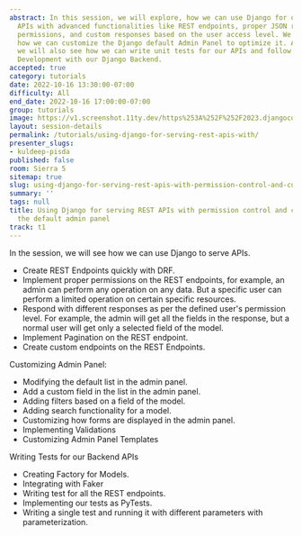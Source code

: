 ```yaml
---
abstract: In this session, we will explore, how we can use Django for only serving
  APIs with advanced functionalities like REST endpoints, proper JSON responses, custom
  permissions, and custom responses based on the user access level. We will also see
  how we can customize the Django default Admin Panel to optimize it. Additionally,
  we will also see how we can write unit tests for our APIs and follow Test Driven
  Development with our Django Backend.
accepted: true
category: tutorials
date: 2022-10-16 13:30:00-07:00
difficulty: All
end_date: 2022-10-16 17:00:00-07:00
group: tutorials
image: https://v1.screenshot.11ty.dev/https%253A%252F%252F2023.djangocon.eu%252Fpresenters%252Fkuldeep-pisda%252F/opengraph/
layout: session-details
permalink: /tutorials/using-django-for-serving-rest-apis-with/
presenter_slugs:
- kuldeep-pisda
published: false
room: Sierra 5
sitemap: true
slug: using-django-for-serving-rest-apis-with-permission-control-and-customizing-the-default-admin-panel
summary: ''
tags: null
title: Using Django for serving REST APIs with permission control and customizing
  the default admin panel
track: t1
---
```


In the session, we will see how we can use Django to serve APIs.
- Create REST Endpoints quickly with DRF.
- Implement proper permissions on the REST endpoints, for example, an admin can perform any operation on any data. But a specific user can perform a limited operation on certain specific resources.
- Respond with different responses as per the defined user's permission level. For example, the admin will get all the fields in the response, but a normal user will get only a selected field of the model.
- Implement Pagination on the REST endpoint.
- Create custom endpoints on the REST Endpoints.

Customizing Admin Panel:
- Modifying the default list in the admin panel.
- Add a custom field in the list in the admin panel.
- Adding filters based on a field of the model.
- Adding search functionality for a model.
- Customizing how forms are displayed in the admin panel.
- Implementing Validations
- Customizing Admin Panel Templates

Writing Tests for our Backend APIs
- Creating Factory for Models.
- Integrating with Faker
- Writing test for all the REST endpoints.
- Implementing our tests as PyTests.
- Writing a single test and running it with different parameters with parameterization.
